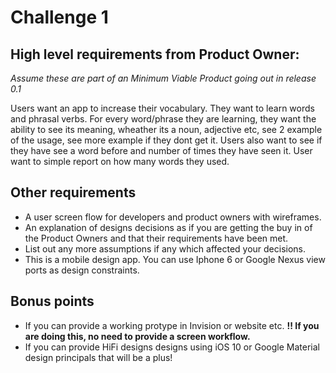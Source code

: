 # Challenge 1

## High level requirements from Product Owner:
*Assume these are part of an Minimum Viable Product going out in release 0.1*

Users want an app to increase their vocabulary. They want to learn words and phrasal verbs. For every word/phrase  they are learning, they
want the ability to see its meaning, wheather its a noun, adjective etc, see 2 example of the usage, see more example if they dont get it.
Users also want to see if they have see a word before and number of times they have seen it. User want to simple report on how many words they used.

## Other requirements
- A user screen flow for developers and product owners with wireframes.
- An explanation of designs decisions as if you are getting the buy in of the Product Owners and that their requirements have been met. 
- List out any more assumptions if any which affected your decisions.
- This is a mobile design app. You can use Iphone 6 or Google Nexus view ports as design constraints.

## Bonus points 
- If you can provide a working protype in Invision or website etc. **!! If you are doing this, no need to provide a screen workflow.**
- If you can provide HiFi designs designs using iOS 10 or Google Material design principals that will be a plus!